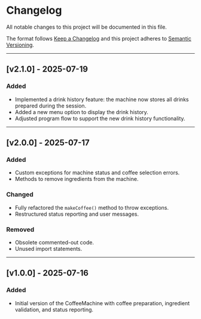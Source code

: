 # Changelog

All notable changes to this project will be documented in this file.

The format follows [Keep a Changelog](https://keepachangelog.com/en/1.0.0/)
and this project adheres to [Semantic Versioning](https://semver.org/).

---

## [v2.1.0] - 2025-07-19

### Added
- Implemented a drink history feature: the machine now stores all drinks prepared during the session.
- Added a new menu option to display the drink history.
- Adjusted program flow to support the new drink history functionality.

---

## [v2.0.0] - 2025-07-17

### Added
- Custom exceptions for machine status and coffee selection errors.
- Methods to remove ingredients from the machine.

### Changed
- Fully refactored the `makeCoffee()` method to throw exceptions.
- Restructured status reporting and user messages.

### Removed
- Obsolete commented-out code.
- Unused import statements.

---

## [v1.0.0] - 2025-07-16

### Added
- Initial version of the CoffeeMachine with coffee preparation, ingredient validation, and status reporting.
